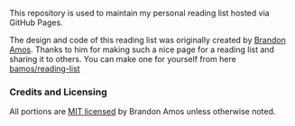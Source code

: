 This repository is used to maintain my personal reading list hosted via GitHub Pages.

The design and code of this reading list was originally created by [Brandon Amos](http://bamos.github.io). Thanks to him for making such a nice page for a reading list and sharing it to others. You can make one for yourself from here [bamos/reading-list](https://github.com/bamos/reading-list)

### Credits and Licensing
All portions are [MIT licensed](https://github.com/bamos/reading-list/blob/gh-pages/LICENSE.mit) by Brandon Amos unless otherwise noted.
